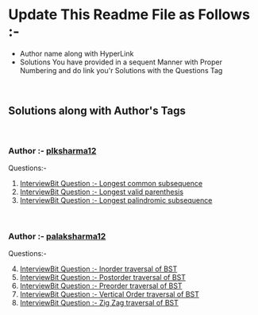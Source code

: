 # Update This Readme File as Follows :-

<ul>
    <li>Author name along with HyperLink</li>
    <li>Solutions You have provided in a sequent Manner with Proper Numbering and do link you'r Solutions with the Questions Tag</li>
</ul>
<br>

## Solutions along with Author's Tags

<br>

### Author :- [plksharma12](https://github.com/plksharma12)

Questions:-

1. [InterviewBit Question :- Longest common subsequence ](1_longest_common_subsequence.cpp)
2. [InterviewBit Question :- Longest valid parenthesis ](2_longest_valid_parenthesis.cpp)
3. [InterviewBit Question :- Longest palindromic subsequence ](3_longest_palindromic_subsequence.cpp)

<br>

### Author :- [palaksharma12](https://github.com/palaksharma12)

Questions:-

4. [InterviewBit Question :- Inorder traversal of BST ](4_inorder_traversal.cpp)
5. [InterviewBit Question :- Postorder traversal of BST ](5_postorder_traversal.cpp)
6. [InterviewBit Question :- Preorder traversal of BST ](6_preorder_traversal.cpp)
7. [InterviewBit Question :- Vertical Order traversal of BST ](7_vertical_order.cpp)
8. [InterviewBit Question :- Zig Zag traversal of BST ](8_zig_zag_traversal.cpp)
